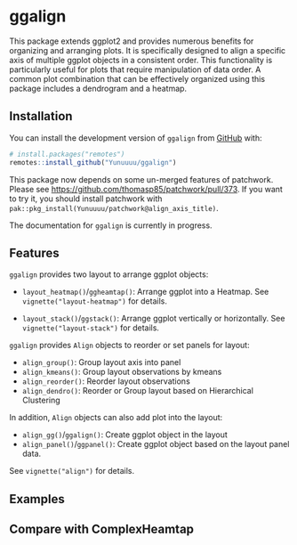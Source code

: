 
<!-- README.md is generated from README.Rmd. Please edit that file -->

# ggalign

This package extends ggplot2 and provides numerous benefits for
organizing and arranging plots. It is specifically designed to align a
specific axis of multiple ggplot objects in a consistent order. This
functionality is particularly useful for plots that require manipulation
of data order. A common plot combination that can be effectively
organized using this package includes a dendrogram and a heatmap.

## Installation

You can install the development version of `ggalign` from
[GitHub](https://github.com/) with:

``` r
# install.packages("remotes")
remotes::install_github("Yunuuuu/ggalign")
```

This package now depends on some un-merged features of patchwork. Please
see <https://github.com/thomasp85/patchwork/pull/373>. If you want to
try it, you should install patchwork with
`pak::pkg_install(Yunuuuu/patchwork@align_axis_title)`.

The documentation for `ggalign` is currently in progress.

## Features

`ggalign` provides two layout to arrange ggplot objects:

- `layout_heatmap()`/`ggheamtap()`: Arrange ggplot into a Heatmap. See
  `vignette("layout-heatmap")` for details.

- `layout_stack()`/`ggstack()`: Arrange ggplot vertically or
  horizontally. See `vignette("layout-stack")` for details.

`ggalign` provides `Align` objects to reorder or set panels for layout:

- `align_group()`: Group layout axis into panel
- `align_kmeans()`: Group layout observations by kmeans
- `align_reorder()`: Reorder layout observations
- `align_dendro()`: Reorder or Group layout based on Hierarchical
  Clustering

In addition, `Align` objects can also add plot into the layout:

- `align_gg()`/`ggalign()`: Create ggplot object in the layout
- `align_panel()`/`ggpanel()`: Create ggplot object based on the layout
  panel data.

See `vignette("align")` for details.

## Examples

## Compare with ComplexHeamtap
